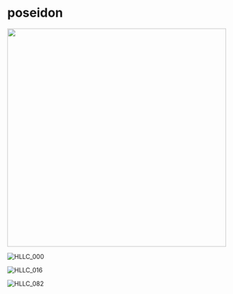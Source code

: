 # poseidon

<img src="https://user-images.githubusercontent.com/34818410/135569029-9f4ff53b-9b93-4ef5-afef-2cc7bfe98740.png" width="500" height="500">


![HLLC_000](https://user-images.githubusercontent.com/34818410/135569029-9f4ff53b-9b93-4ef5-afef-2cc7bfe98740.png)

![HLLC_016](https://user-images.githubusercontent.com/34818410/135569050-8a513708-f77c-4791-bd56-90f30223068a.png)

![HLLC_082](https://user-images.githubusercontent.com/34818410/135569082-88aa5aab-f38c-44ed-833f-561c4be11a2d.png)
